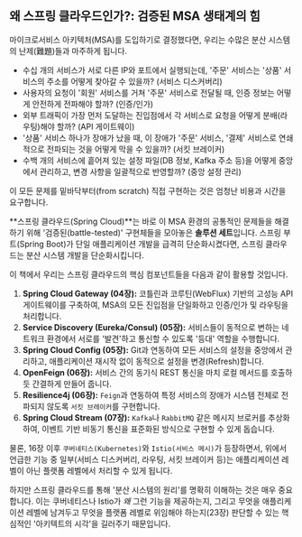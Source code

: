 ## 왜 스프링 클라우드인가?: 검증된 MSA 생태계의 힘

마이크로서비스 아키텍처(MSA)를 도입하기로 결정했다면, 우리는 수많은 분산 시스템의 난제(難題)들과 마주하게 됩니다.

* 수십 개의 서비스가 서로 다른 IP와 포트에서 실행되는데, '주문' 서비스는 '상품' 서비스의 주소를 어떻게 찾아갈 수 있을까? (서비스 디스커버리)
* 사용자의 요청이 '회원' 서비스를 거쳐 '주문' 서비스로 전달될 때, 인증 정보는 어떻게 안전하게 전파해야 할까? (인증/인가)
* 외부 트래픽이 가장 먼저 도달하는 진입점에서 각 서비스로 요청을 어떻게 분배(라우팅)해야 할까? (API 게이트웨이)
* '상품' 서비스 하나가 장애가 났을 때, 이 장애가 '주문' 서비스, '결제' 서비스로 연쇄적으로 전파되는 것을 어떻게 막을 수 있을까? (서킷 브레이커)
* 수백 개의 서비스에 흩어져 있는 설정 파일(DB 정보, Kafka 주소 등)을 어떻게 중앙에서 관리하고, 변경 사항을 일괄적으로 반영할까? (중앙 설정 관리)

이 모든 문제를 밑바닥부터(from scratch) 직접 구현하는 것은 엄청난 비용과 시간을 요구합니다.

**스프링 클라우드(Spring Cloud)**는 바로 이 MSA 환경의 공통적인 문제들을 해결하기 위해 '검증된(battle-tested)' 구현체들을 모아놓은 **솔루션 세트**입니다. 스프링 부트(Spring Boot)가 단일 애플리케이션 개발을 급격히 단순화시켰다면, 스프링 클라우드는 분산 시스템 개발을 단순화시킵니다.

이 책에서 우리는 스프링 클라우드의 핵심 컴포넌트들을 다음과 같이 활용할 것입니다.

1.  **Spring Cloud Gateway (04장):** 코틀린과 코루틴(WebFlux) 기반의 고성능 API 게이트웨이를 구축하여, MSA의 모든 진입점을 단일화하고 인증/인가 및 라우팅을 처리합니다.
2.  **Service Discovery (Eureka/Consul) (05장):** 서비스들이 동적으로 변하는 네트워크 환경에서 서로를 '발견'하고 통신할 수 있도록 '등대' 역할을 수행합니다.
3.  **Spring Cloud Config (05장):** Git과 연동하여 모든 서비스의 설정을 중앙에서 관리하고, 애플리케이션 재시작 없이 동적으로 설정을 변경(Refresh)합니다.
4.  **OpenFeign (06장):** 서비스 간의 동기식 REST 통신을 마치 로컬 메서드를 호출하듯 간결하게 만들어 줍니다.
5.  **Resilience4j (06장):** `Feign`과 연동하여 특정 서비스의 장애가 시스템 전체로 전파되지 않도록 `서킷 브레이커`를 구현합니다.
6.  **Spring Cloud Stream (07장):** `Kafka`나 `RabbitMQ` 같은 메시지 브로커를 추상화하여, 이벤트 기반 비동기 통신을 표준화된 방식으로 구현할 수 있게 돕습니다.

물론, 16장 이후 `쿠버네티스(Kubernetes)`와 `Istio(서비스 메시)`가 등장하면서, 위에서 언급한 기능 중 일부(서비스 디스커버리, 라우팅, 서킷 브레이커 등)는 애플리케이션 레벨이 아닌 플랫폼 레벨에서 처리할 수 있게 됩니다.

하지만 스프링 클라우드를 통해 '분산 시스템의 원리'를 명확히 이해하는 것은 매우 중요합니다. 이는 쿠버네티스나 Istio가 *왜* 그런 기능을 제공하는지, 그리고 무엇을 애플리케이션 레벨에 남겨두고 무엇을 플랫폼 레벨로 위임해야 하는지(23장) 판단할 수 있는 핵심적인 '아키텍트의 시각'을 길러주기 때문입니다.